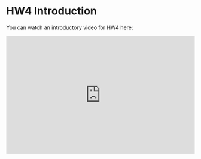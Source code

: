 # HW4 Introduction
You can watch an introductory video for HW4 here:  

<div style="position: relative; padding-bottom: 62.5%; height: 0;">
    <iframe src="https://www.loom.com/share/118366e8ba1a427dad84870b869b660a" frameborder="0" webkitallowfullscreen mozallowfullscreen allowfullscreen style="position: absolute; top: 0; left: 0; width: 100%; height: 100%;"></iframe>
</div>


